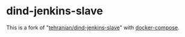 # dind-jenkins-slave

This is a fork of "[tehranian/dind-jenkins-slave](https://github.com/tehranian/dind-jenkins-slave)" with [docker-compose](https://github.com/docker/compose).
